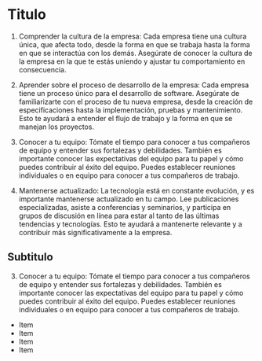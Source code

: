 # Titulo

1. Comprender la cultura de la empresa: Cada empresa tiene una cultura única, que afecta todo, desde la forma en que se trabaja hasta la forma en que se interactúa con los demás. Asegúrate de conocer la cultura de la empresa en la que te estás uniendo y ajustar tu comportamiento en consecuencia.

2. Aprender sobre el proceso de desarrollo de la empresa: Cada empresa tiene un proceso único para el desarrollo de software. Asegúrate de familiarizarte con el proceso de tu nueva empresa, desde la creación de especificaciones hasta la implementación, pruebas y mantenimiento. Esto te ayudará a entender el flujo de trabajo y la forma en que se manejan los proyectos.

3. Conocer a tu equipo: Tómate el tiempo para conocer a tus compañeros de equipo y entender sus fortalezas y debilidades. También es importante conocer las expectativas del equipo para tu papel y cómo puedes contribuir al éxito del equipo. Puedes establecer reuniones individuales o en equipo para conocer a tus compañeros de trabajo.

4. Mantenerse actualizado: La tecnología está en constante evolución, y es importante mantenerse actualizado en tu campo. Lee publicaciones especializadas, asiste a conferencias y seminarios, y participa en grupos de discusión en línea para estar al tanto de las últimas tendencias y tecnologías. Esto te ayudará a mantenerte relevante y a contribuir más significativamente a la empresa.

## Subtitulo

3. Conocer a tu equipo: Tómate el tiempo para conocer a tus compañeros de equipo y entender sus fortalezas y debilidades. También es importante conocer las expectativas del equipo para tu papel y cómo puedes contribuir al éxito del equipo. Puedes establecer reuniones individuales o en equipo para conocer a tus compañeros de trabajo.

- Item
- Item
- Item
- Item
